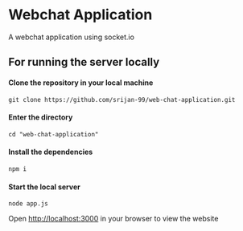 # Webchat Application
A webchat application using socket.io



## For running the server locally
#### Clone the repository in your local machine
```
git clone https://github.com/srijan-99/web-chat-application.git
```

#### Enter the directory
```
cd "web-chat-application"
```

#### Install the dependencies
```
npm i
```

#### Start the local server
```
node app.js
```

Open [http://localhost:3000](http://localhost:3000) in your browser to view the website

